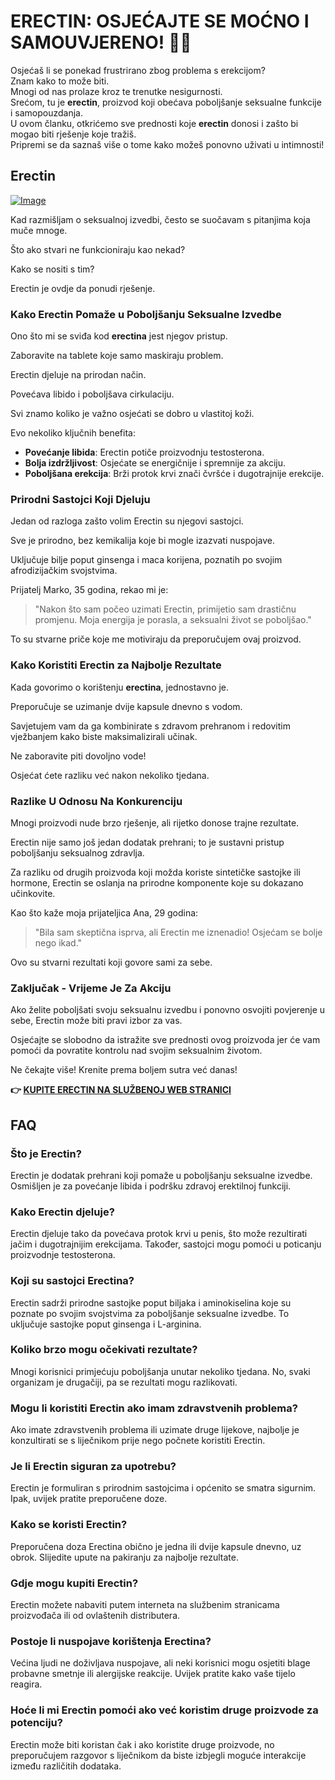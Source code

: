 # ERECTIN: OSJEĆAJTE SE MOĆNO I SAMOUVJERENO! 💪✨

Osjećaš li se ponekad frustrirano zbog problema s erekcijom?  
Znam kako to može biti.  
Mnogi od nas prolaze kroz te trenutke nesigurnosti.  
Srećom, tu je **erectin**, proizvod koji obećava poboljšanje seksualne funkcije i samopouzdanja.  
U ovom članku, otkrićemo sve prednosti koje **erectin** donosi i zašto bi mogao biti rješenje koje tražiš.  
Pripremi se da saznaš više o tome kako možeš ponovno uživati u intimnosti!

## Erectin

[![Image](https://www2.sellhealth.com/256/erectin_31_1.jpg)](https://gchaffi.com/hNPKmg3k)

Kad razmišljam o seksualnoj izvedbi, često se suočavam s pitanjima koja muče mnoge. 

Što ako stvari ne funkcioniraju kao nekad? 

Kako se nositi s tim?

Erectin je ovdje da ponudi rješenje. 

### Kako Erectin Pomaže u Poboljšanju Seksualne Izvedbe

Ono što mi se sviđa kod **erectina** jest njegov pristup. 

Zaboravite na tablete koje samo maskiraju problem. 

Erectin djeluje na prirodan način.

Povećava libido i poboljšava cirkulaciju.

Svi znamo koliko je važno osjećati se dobro u vlastitoj koži.

Evo nekoliko ključnih benefita:

- **Povećanje libida**: Erectin potiče proizvodnju testosterona.
- **Bolja izdržljivost**: Osjećate se energičnije i spremnije za akciju.
- **Poboljšana erekcija**: Brži protok krvi znači čvršće i dugotrajnije erekcije.

### Prirodni Sastojci Koji Djeluju

Jedan od razloga zašto volim Erectin su njegovi sastojci. 

Sve je prirodno, bez kemikalija koje bi mogle izazvati nuspojave. 

Uključuje bilje poput ginsenga i maca korijena, poznatih po svojim afrodizijačkim svojstvima.

Prijatelj Marko, 35 godina, rekao mi je:

> "Nakon što sam počeo uzimati Erectin, primijetio sam drastičnu promjenu. Moja energija je porasla, a seksualni život se poboljšao."

To su stvarne priče koje me motiviraju da preporučujem ovaj proizvod.

### Kako Koristiti Erectin za Najbolje Rezultate

Kada govorimo o korištenju **erectina**, jednostavno je. 

Preporučuje se uzimanje dvije kapsule dnevno s vodom.

Savjetujem vam da ga kombinirate s zdravom prehranom i redovitim vježbanjem kako biste maksimalizirali učinak.

Ne zaboravite piti dovoljno vode!

Osjećat ćete razliku već nakon nekoliko tjedana.

### Razlike U Odnosu Na Konkurenciju

Mnogi proizvodi nude brzo rješenje, ali rijetko donose trajne rezultate. 

Erectin nije samo još jedan dodatak prehrani; to je sustavni pristup poboljšanju seksualnog zdravlja.

Za razliku od drugih proizvoda koji možda koriste sintetičke sastojke ili hormone, Erectin se oslanja na prirodne komponente koje su dokazano učinkovite.

Kao što kaže moja prijateljica Ana, 29 godina:

> "Bila sam skeptična isprva, ali Erectin me iznenadio! Osjećam se bolje nego ikad."

Ovo su stvarni rezultati koji govore sami za sebe.

### Zaključak - Vrijeme Je Za Akciju

Ako želite poboljšati svoju seksualnu izvedbu i ponovno osvojiti povjerenje u sebe, Erectin može biti pravi izbor za vas. 

Osjećajte se slobodno da istražite sve prednosti ovog proizvoda jer će vam pomoći da povratite kontrolu nad svojim seksualnim životom.

Ne čekajte više! Krenite prema boljem sutra već danas!



**👉 [KUPITE ERECTIN NA SLUŽBENOJ WEB STRANICI](https://gchaffi.com/hNPKmg3k)**

## FAQ

### Što je Erectin?
Erectin je dodatak prehrani koji pomaže u poboljšanju seksualne izvedbe. Osmišljen je za povećanje libida i podršku zdravoj erektilnoj funkciji.

### Kako Erectin djeluje?
Erectin djeluje tako da povećava protok krvi u penis, što može rezultirati jačim i dugotrajnijim erekcijama. Također, sastojci mogu pomoći u poticanju proizvodnje testosterona.

### Koji su sastojci Erectina?
Erectin sadrži prirodne sastojke poput biljaka i aminokiselina koje su poznate po svojim svojstvima za poboljšanje seksualne izvedbe. To uključuje sastojke poput ginsenga i L-arginina.

### Koliko brzo mogu očekivati rezultate?
Mnogi korisnici primjećuju poboljšanja unutar nekoliko tjedana. No, svaki organizam je drugačiji, pa se rezultati mogu razlikovati.

### Mogu li koristiti Erectin ako imam zdravstvenih problema?
Ako imate zdravstvenih problema ili uzimate druge lijekove, najbolje je konzultirati se s liječnikom prije nego počnete koristiti Erectin. 

### Je li Erectin siguran za upotrebu?
Erectin je formuliran s prirodnim sastojcima i općenito se smatra sigurnim. Ipak, uvijek pratite preporučene doze.

### Kako se koristi Erectin?
Preporučena doza Erectina obično je jedna ili dvije kapsule dnevno, uz obrok. Slijedite upute na pakiranju za najbolje rezultate.

### Gdje mogu kupiti Erectin?
Erectin možete nabaviti putem interneta na službenim stranicama proizvođača ili od ovlaštenih distributera.

### Postoje li nuspojave korištenja Erectina?
Većina ljudi ne doživljava nuspojave, ali neki korisnici mogu osjetiti blage probavne smetnje ili alergijske reakcije. Uvijek pratite kako vaše tijelo reagira.

### Hoće li mi Erectin pomoći ako već koristim druge proizvode za potenciju?
Erectin može biti koristan čak i ako koristite druge proizvode, no preporučujem razgovor s liječnikom da biste izbjegli moguće interakcije između različitih dodataka.